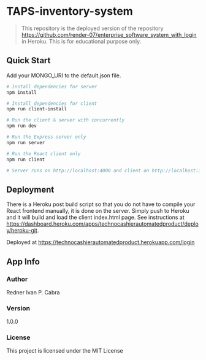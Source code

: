 # TAPS-inventory-system

> This repository is the deployed version of the repository https://github.com/render-07/enterprise_software_system_with_login in Heroku. This is for educational purpose only.

## Quick Start

Add your MONGO_URI to the default.json file.

```bash
# Install dependencies for server
npm install

# Install dependencies for client
npm run client-install

# Run the client & server with concurrently
npm run dev

# Run the Express server only
npm run server

# Run the React client only
npm run client

# Server runs on http://localhost:4000 and client on http://localhost:3000
```

## Deployment

There is a Heroku post build script so that you do not have to compile your React frontend manually, it is done on the server. Simply push to Heroku and it will build and load the client index.html page. See instructions at https://dashboard.heroku.com/apps/technocashierautomatedproduct/deploy/heroku-git. 

Deployed at https://technocashierautomatedproduct.herokuapp.com/login

## App Info

### Author

Redner Ivan P. Cabra

### Version

1.0.0

### License

This project is licensed under the MIT License
